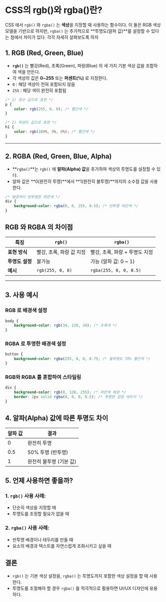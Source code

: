 CSS의 rgb()와 rgba()란?
===
CSS 에서 `rgb()` 와 `rgba()` 는 **색상**을 지정할 때 사용하는 함수이다. 이 둘은 RGB 색상 모델을 기반으로 하지만, `rgba()` 는 추가적으로 **투명도(알파 값)**를 설정할 수 있다는 점에서 차이가 있다. 각각 자세히 살펴보도록 하자

## 1. RGB (Red, Green, Blue)
- **`rgb()`** 는 빨강(Red), 초록(Green), 파랑(Blue) 의 세 가지 기본 색상 값을 조합하여 색을 만든다.
- 각 색상의 값은 **0~255** 또는 **퍼센트(%)** 로 지정한다.
- `0` : 해당 색상이 전혀 포함되지 않음
- `255` : 해당 색이 완전히 포함됨

```css
/* 1) 정수 값으로 표현 */
p {
    color: rgb(255, 0, 0); /* 빨간색 */
}

/* 2) 퍼센트 값으로 표현 */
h1 {
    color: rgb(100%, 0%, 0%); /* 빨간색 */
}
```

---

## 2. RGBA (Red, Green, Blue, Alpha)
- **`rgba()`**는 `rgb()` 에 **알파(Alpha) 값**을 추가하여 색상의 투명도를 설정할 수 있다.
- 알파 값은 **0(완전히 투명)**에서 **1(완전히 불투명)**까지의 소수점 값을 사용한다.

```css
/* 배경색이 반투명한 파란색 */
div {
    background-color: rgba(0, 0, 255, 0.5); /* 반투명 파란색 */
}
```

## RGB 와 RGBA 의 차이점

| **특징** | **`rgb()`** | **`rgba()`** |
| --- | --- | --- |
| **표현 방식** | 빨강, 초록, 파랑 값 지정 | 빨강, 초록, 파랑 + 투명도 지정 |
| **투명도 설정** | 불가능 | 가능 (알파 값: 0 ~ 1) |
| **예시** | `rgb(255, 0, 0)` | `rgba(255, 0, 0, 0.5)` |
---

## 3. 사용 예시

### RGB 로 배경색 설정

```css
body {
    background-color: rgb(34, 139, 34); /* 초록색 */
}
```

### RGBA 로 투명한 배경색 설정

```css
button {
    background-color: rgba(255, 0, 0, 0.7); /* 불투명도 70% 빨간색 */
}
```

### RGB와 RGBA 를 혼합하여 스타일링

```css
div {
    background-color: rgb(0, 128, 255); /* 파란색 배경 */
    border: 2px solid rgba(0, 0, 0, 0.5); /* 투명한 검정 테두리 */
}
```

## 4. 알파(Alpha) 값에 따른 투명도 차이

| **알파 값** | **결과** |
| --- | --- |
| 0 | 완전히 투명 |
| 0.5 | 50% 투명 (반투명) |
| 1 | 완전히 불투명 (기본 값) |

## 5. 언제 사용하면 좋을까?

### 1. `rgb()` 사용 사례:
- 단순히 색상을 지정할 때
- 투명도를 조정할 필요가 없을 때

### 2. `rgba()` 사용 사례:
- 반투명 배경이나 테두리를 만들 때
- 요소의 배경과 텍스트를 자연스럽게 조화시키고 싶을 때

## 결론

- `rgb()` 는 기본 색상 설정을, `rgba()` 는 투명도까지 포함한 색상 설정을 할 때 사용한다.
- 투명도를 조절해야 할 경우 `rgba()` 를 적극적으로 활용하면 UI/UX 디자인에 유용하다.